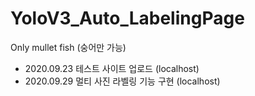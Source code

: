 # YoloV3_Auto_LabelingPage
Only mullet fish (숭어만 가능)

- 2020.09.23 테스트 사이트 업로드 (localhost)
- 2020.09.29 멀티 사진 라벨링 기능 구현 (localhost)
